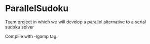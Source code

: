 # ParallelSudoku
Team project in which we will develop a parallel alternative to a serial sudoku solver

Complile with -lgomp tag.
